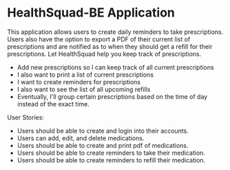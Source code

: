 # HealthSquad-BE Application

This application allows users to create daily reminders to take prescriptions. Users also have the option to export a PDF of their current list of prescriptions and are notified as to when they should get a refill for their prescriptions.
Let HealthSquad help you keep track of prescriptions.

- Add new prescriptions so I can keep track of all current prescriptions
- I also want to print a list of current prescriptions
- I want to create reminders for prescriptions
- I also want to see the list of all upcoming refills
- Eventually, I'll group certain prescriptions based on the time of day instead of the exact time.

User Stories:
- Users should be able to create and login into their accounts.
- Users can add, edit, and delete medications.
- Users should be able to create and print pdf of medications.
- Users should be able to create reminders to take their medication.
- Users should be able to create reminders to refill their medication.